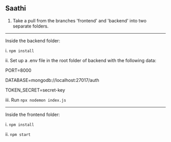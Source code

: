 ## Saathi

1. Take a pull from the branches 'frontend' and 'backend' into two separate folders.

-------------------------------------------------------------------------------------

Inside the backend folder:

i. `npm install`

ii. Set up a .env file in the root folder of backend with the following data:

PORT=8000

DATABASE=mongodb://localhost:27017/auth

TOKEN_SECRET=secret-key


iii. Run `npx nodemon index.js`

-------------------------------------------------------------------------------------

Inside the frontend folder:

i. `npm install`

ii. `npm start`

